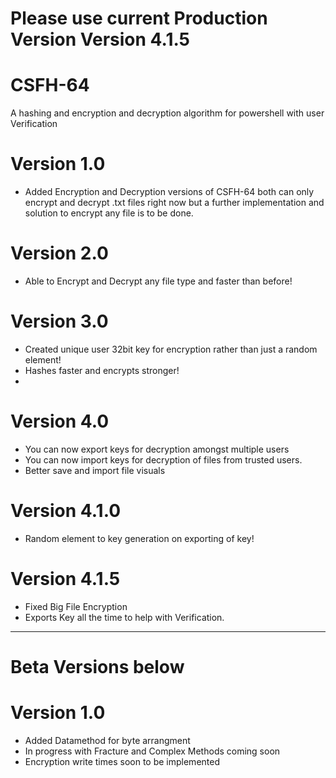 # Please use current Production Version Version 4.1.5

# CSFH-64
A hashing and encryption and decryption algorithm for powershell with user Verification

# Version 1.0 
* Added Encryption and Decryption versions of CSFH-64 both can only encrypt and decrypt .txt files right now but a further implementation and solution to encrypt any file is to be done.

# Version 2.0
* Able to Encrypt and Decrypt any file type and faster than before!

# Version 3.0
* Created unique user 32bit key for encryption rather than just a random element!
* Hashes faster and encrypts stronger!
* 
# Version 4.0
* You can now export keys for decryption amongst multiple users
* You can now import keys for decryption of files from trusted users.
* Better save and import file visuals
# Version 4.1.0
* Random element to key generation on exporting of key!
# Version 4.1.5
* Fixed Big File Encryption
* Exports Key all the time to help with Verification.
----------------------------
# Beta Versions below

# Version 1.0
* Added Datamethod for byte arrangment
* In progress with Fracture and Complex Methods coming soon
* Encryption write times soon to be implemented


